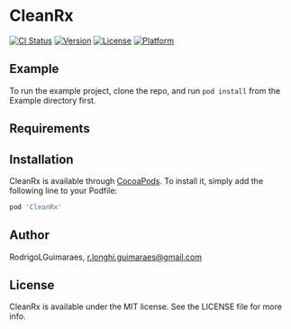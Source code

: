 # CleanRx

[![CI Status](https://img.shields.io/travis/RodrigoLGuimaraes/CleanRx.svg?style=flat)](https://travis-ci.org/RodrigoLGuimaraes/CleanRx)
[![Version](https://img.shields.io/cocoapods/v/CleanRx.svg?style=flat)](https://cocoapods.org/pods/CleanRx)
[![License](https://img.shields.io/cocoapods/l/CleanRx.svg?style=flat)](https://cocoapods.org/pods/CleanRx)
[![Platform](https://img.shields.io/cocoapods/p/CleanRx.svg?style=flat)](https://cocoapods.org/pods/CleanRx)

## Example

To run the example project, clone the repo, and run `pod install` from the Example directory first.

## Requirements

## Installation

CleanRx is available through [CocoaPods](https://cocoapods.org). To install
it, simply add the following line to your Podfile:

```ruby
pod 'CleanRx'
```

## Author

RodrigoLGuimaraes, r.longhi.guimaraes@gmail.com

## License

CleanRx is available under the MIT license. See the LICENSE file for more info.
